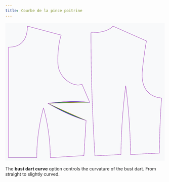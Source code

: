 ```yaml
---
title: Courbe de la pince poitrine
---
```


![The effect of the bust dart curve option on the pattern](sample.png)

The **bust dart curve** option controls the curvature of the bust dart. From straight to slightly curved.
